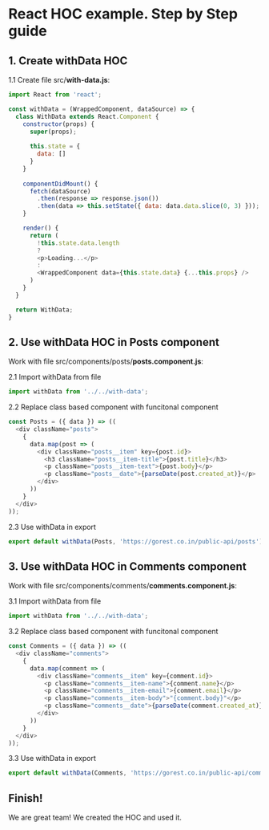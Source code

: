 # React HOC example. Step by Step guide

## 1. Create withData HOC

1.1 Create file src/**with-data.js**:

```js
import React from 'react';

const withData = (WrappedComponent, dataSource) => {
  class WithData extends React.Component {
    constructor(props) {
      super(props);
  
      this.state = {
        data: []
      }
    }
  
    componentDidMount() {
      fetch(dataSource)
        .then(response => response.json())
        .then(data => this.setState({ data: data.data.slice(0, 3) }));
    }

    render() {
      return (
        !this.state.data.length
        ?
        <p>Loading...</p>
        :
        <WrappedComponent data={this.state.data} {...this.props} />
      )
    }
  }

  return WithData;
}
```

## 2. Use withData HOC in Posts component

Work with file src/components/posts/**posts.component.js**:

2.1 Import withData from file
```js
import withData from '../../with-data';
```

2.2 Replace class based component with funcitonal component
```js
const Posts = ({ data }) => ((
  <div className="posts">
    {
      data.map(post => (
        <div className="posts__item" key={post.id}>
          <h3 className="posts__item-title">{post.title}</h3>
          <p className="posts__item-text">{post.body}</p>
          <p className="posts__date">{parseDate(post.created_at)}</p>
        </div>
      ))
    }
  </div>
));
```

2.3 Use withData in export
```js
export default withData(Posts, 'https://gorest.co.in/public-api/posts');
```

## 3. Use withData HOC in Comments component

Work with file src/components/comments/**comments.component.js**:

3.1 Import withData from file
```js
import withData from '../../with-data';
```

3.2 Replace class based component with funcitonal component
```js
const Comments = ({ data }) => ((
  <div className="comments">
    {
      data.map(comment => (
        <div className="comments__item" key={comment.id}>
          <p className="comments__item-name">{comment.name}</p>
          <p className="comments__item-email">{comment.email}</p>
          <p className="comments__item-body">"{comment.body}"</p>
          <p className="comments__date">{parseDate(comment.created_at)}</p>
        </div>
      ))
    }
  </div>
));
```

3.3 Use withData in export
```js
export default withData(Comments, 'https://gorest.co.in/public-api/comments');
```

## Finish!

We are great team! We created the HOC and used it.
